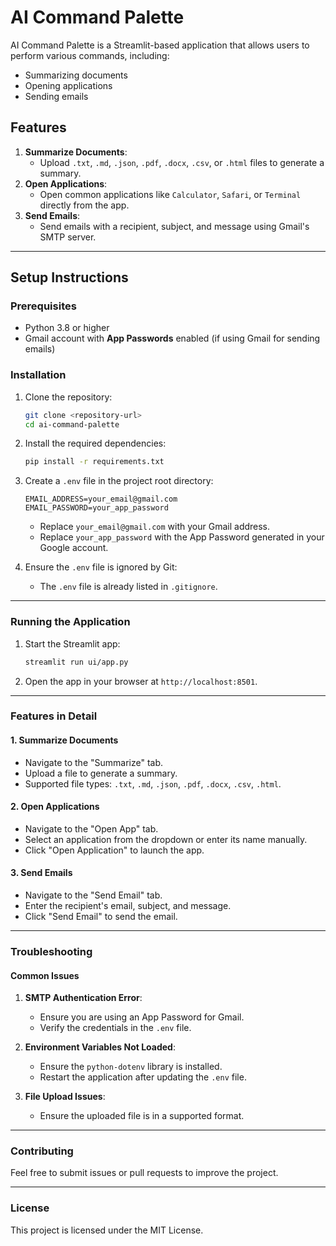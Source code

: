 # AI Command Palette

AI Command Palette is a Streamlit-based application that allows users to perform various commands, including:
- Summarizing documents
- Opening applications
- Sending emails

## Features
1. **Summarize Documents**:
   - Upload `.txt`, `.md`, `.json`, `.pdf`, `.docx`, `.csv`, or `.html` files to generate a summary.
2. **Open Applications**:
   - Open common applications like `Calculator`, `Safari`, or `Terminal` directly from the app.
3. **Send Emails**:
   - Send emails with a recipient, subject, and message using Gmail's SMTP server.

---

## Setup Instructions

### Prerequisites
- Python 3.8 or higher
- Gmail account with **App Passwords** enabled (if using Gmail for sending emails)

### Installation
1. Clone the repository:
   ```bash
   git clone <repository-url>
   cd ai-command-palette
   ```

2. Install the required dependencies:
   ```bash
   pip install -r requirements.txt
   ```

3. Create a `.env` file in the project root directory:
   ```plaintext
   EMAIL_ADDRESS=your_email@gmail.com
   EMAIL_PASSWORD=your_app_password
   ```

   - Replace `your_email@gmail.com` with your Gmail address.
   - Replace `your_app_password` with the App Password generated in your Google account.

4. Ensure the `.env` file is ignored by Git:
   - The `.env` file is already listed in `.gitignore`.

---

### Running the Application
1. Start the Streamlit app:
   ```bash
   streamlit run ui/app.py
   ```

2. Open the app in your browser at `http://localhost:8501`.

---

### Features in Detail

#### 1. Summarize Documents
- Navigate to the "Summarize" tab.
- Upload a file to generate a summary.
- Supported file types: `.txt`, `.md`, `.json`, `.pdf`, `.docx`, `.csv`, `.html`.

#### 2. Open Applications
- Navigate to the "Open App" tab.
- Select an application from the dropdown or enter its name manually.
- Click "Open Application" to launch the app.

#### 3. Send Emails
- Navigate to the "Send Email" tab.
- Enter the recipient's email, subject, and message.
- Click "Send Email" to send the email.

---

### Troubleshooting

#### Common Issues
1. **SMTP Authentication Error**:
   - Ensure you are using an App Password for Gmail.
   - Verify the credentials in the `.env` file.

2. **Environment Variables Not Loaded**:
   - Ensure the `python-dotenv` library is installed.
   - Restart the application after updating the `.env` file.

3. **File Upload Issues**:
   - Ensure the uploaded file is in a supported format.

---

### Contributing
Feel free to submit issues or pull requests to improve the project.

---

### License
This project is licensed under the MIT License.
